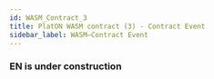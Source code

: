 ```yaml
---
id: WASM_Contract_3
title: PlatON WASM contract (3) - Contract Event
sidebar_label: WASM—Contract Event
---
```


### EN is under construction
